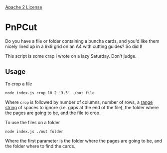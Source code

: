 [Apache 2 License](./LICENSE)

# PnPCut

Do you have a file or folder containing a buncha cards, and you'd like them nicely lined up in a 9x9 grid on an A4 with cutting guides? So did I!

This script is some crap I wrote on a lazy Saturday. Don't judge.

## Usage

To crop a file

```
node index.js crop 10 2 '3-5' ./out file
```

Where `crop` is followed by number of columns, number of rows, a [range string](https://github.com/euank/node-parse-numeric-range) of spaces to ignore (i.e. gaps at the end of the file), the folder where the pages are going to be, and the file to crop.

To use the files on a folder

```
node index.js ./out folder
```

Where the first parameter is the folder where the pages are going to be, and the folder where to find the cards.

